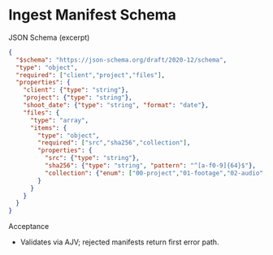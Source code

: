 # Ingest Manifest Schema

JSON Schema (excerpt)
```json
{
  "$schema": "https://json-schema.org/draft/2020-12/schema",
  "type": "object",
  "required": ["client","project","files"],
  "properties": {
    "client": {"type": "string"},
    "project": {"type": "string"},
    "shoot_date": {"type": "string", "format": "date"},
    "files": {
      "type": "array",
      "items": {
        "type": "object",
        "required": ["src","sha256","collection"],
        "properties": {
          "src": {"type": "string"},
          "sha256": {"type": "string", "pattern": "^[a-f0-9]{64}$"},
          "collection": {"enum": ["00-project","01-footage","02-audio","03-graphics","00-exports"]}
        }
      }
    }
  }
}
```

Acceptance
- Validates via AJV; rejected manifests return first error path.
